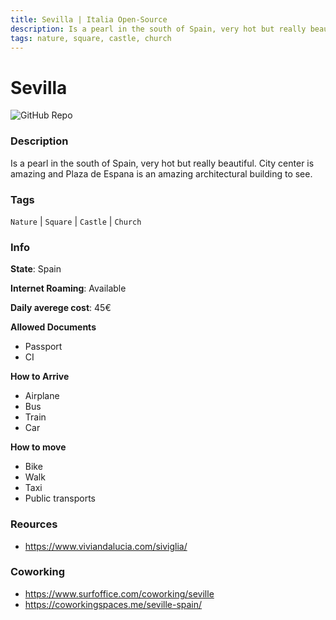 ```yaml
---
title: Sevilla | Italia Open-Source
description: Is a pearl in the south of Spain, very hot but really beautiful. City center is amazing and Plaza de Espana is an amazing architectural building to see.
tags: nature, square, castle, church
---
```

        

# Sevilla

![GitHub Repo](https://img.shields.io/static/v1?label=category&message=digital-nomads&color=green)

### Description

Is a pearl in the south of Spain, very hot but really beautiful. City center is amazing and Plaza de Espana is an amazing architectural building to see.

### Tags

`Nature` | `Square` | `Castle` | `Church`

### Info

**State**: Spain

**Internet Roaming**: Available

**Daily averege cost**: 45€

**Allowed Documents**

- Passport
- CI

**How to Arrive**

- Airplane
- Bus
- Train
- Car

**How to move**

- Bike
- Walk
- Taxi
- Public transports

### Reources

- https://www.viviandalucia.com/siviglia/

### Coworking

- https://www.surfoffice.com/coworking/seville
- https://coworkingspaces.me/seville-spain/